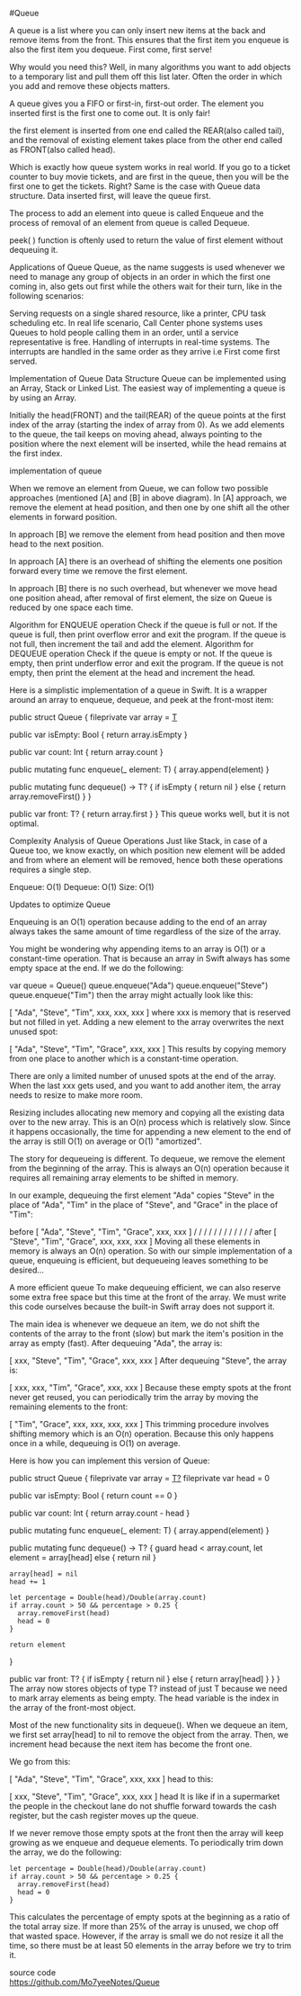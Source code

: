 

#Queue









A queue is a list where you can only insert new items at the back and remove items from the front. This ensures that the first item you enqueue is also the first item you dequeue. First come, first serve!

Why would you need this? Well, in many algorithms you want to add objects to a temporary list and pull them off this list later. Often the order in which you add and remove these objects matters.

A queue gives you a FIFO or first-in, first-out order. The element you inserted first is the first one to come out. It is only fair!



the first element is inserted from one end called the REAR(also called tail), and the removal of existing element takes place from the other end called as FRONT(also called head).

Which is exactly how queue system works in real world. If you go to a ticket counter to buy movie tickets, and are first in the queue, then you will be the first one to get the tickets. Right? Same is the case with Queue data structure. Data inserted first, will leave the queue first.

The process to add an element into queue is called Enqueue and the process of removal of an element from queue is called Dequeue.

peek( ) function is oftenly used to return the value of first element without dequeuing it.



Applications of Queue
Queue, as the name suggests is used whenever we need to manage any group of objects in an order in which the first one coming in, also gets out first while the others wait for their turn, like in the following scenarios:

Serving requests on a single shared resource, like a printer, CPU task scheduling etc.
In real life scenario, Call Center phone systems uses Queues to hold people calling them in an order, until a service representative is free.
Handling of interrupts in real-time systems. The interrupts are handled in the same order as they arrive i.e First come first served.

Implementation of Queue Data Structure
Queue can be implemented using an Array, Stack or Linked List. The easiest way of implementing a queue is by using an Array.

Initially the head(FRONT) and the tail(REAR) of the queue points at the first index of the array (starting the index of array from 0). As we add elements to the queue, the tail keeps on moving ahead, always pointing to the position where the next element will be inserted, while the head remains at the first index.

implementation of queue

When we remove an element from Queue, we can follow two possible approaches (mentioned [A] and [B] in above diagram). In [A] approach, we remove the element at head position, and then one by one shift all the other elements in forward position.

In approach [B] we remove the element from head position and then move head to the next position.

In approach [A] there is an overhead of shifting the elements one position forward every time we remove the first element.

In approach [B] there is no such overhead, but whenever we move head one position ahead, after removal of first element, the size on Queue is reduced by one space each time.

Algorithm for ENQUEUE operation
Check if the queue is full or not.
If the queue is full, then print overflow error and exit the program.
If the queue is not full, then increment the tail and add the element.
Algorithm for DEQUEUE operation
Check if the queue is empty or not.
If the queue is empty, then print underflow error and exit the program.
If the queue is not empty, then print the element at the head and increment the head.




Here is a simplistic implementation of a queue in Swift. It is a wrapper around an array to enqueue, dequeue, and peek at the front-most item:

public struct Queue<T> {
  fileprivate var array = [T]()

  public var isEmpty: Bool {
    return array.isEmpty
  }
  
  public var count: Int {
    return array.count
  }

  public mutating func enqueue(_ element: T) {
    array.append(element)
  }
  
  public mutating func dequeue() -> T? {
    if isEmpty {
      return nil
    } else {
      return array.removeFirst()
    }
  }
  
  public var front: T? {
    return array.first
  }
}
This queue works well, but it is not optimal.



Complexity Analysis of Queue Operations
Just like Stack, in case of a Queue too, we know exactly, on which position new element will be added and from where an element will be removed, hence both these operations requires a single step.

Enqueue: O(1)
Dequeue: O(1)
Size: O(1)




Updates to optimize Queue

Enqueuing is an O(1) operation because adding to the end of an array always takes the same amount of time regardless of the size of the array.

You might be wondering why appending items to an array is O(1) or a constant-time operation. That is because an array in Swift always has some empty space at the end. If we do the following:

var queue = Queue<String>()
queue.enqueue("Ada")
queue.enqueue("Steve")
queue.enqueue("Tim")
then the array might actually look like this:

[ "Ada", "Steve", "Tim", xxx, xxx, xxx ]
where xxx is memory that is reserved but not filled in yet. Adding a new element to the array overwrites the next unused spot:

[ "Ada", "Steve", "Tim", "Grace", xxx, xxx ]
This results by copying memory from one place to another which is a constant-time operation.

There are only a limited number of unused spots at the end of the array. When the last xxx gets used, and you want to add another item, the array needs to resize to make more room.

Resizing includes allocating new memory and copying all the existing data over to the new array. This is an O(n) process which is relatively slow. Since it happens occasionally, the time for appending a new element to the end of the array is still O(1) on average or O(1) "amortized".

The story for dequeueing is different. To dequeue, we remove the element from the beginning of the array. This is always an O(n) operation because it requires all remaining array elements to be shifted in memory.

In our example, dequeuing the first element "Ada" copies "Steve" in the place of "Ada", "Tim" in the place of "Steve", and "Grace" in the place of "Tim":

before   [ "Ada", "Steve", "Tim", "Grace", xxx, xxx ]
                   /       /      /
                  /       /      /
                 /       /      /
                /       /      /
 after   [ "Steve", "Tim", "Grace", xxx, xxx, xxx ]
Moving all these elements in memory is always an O(n) operation. So with our simple implementation of a queue, enqueuing is efficient, but dequeueing leaves something to be desired...

A more efficient queue
To make dequeuing efficient, we can also reserve some extra free space but this time at the front of the array. We must write this code ourselves because the built-in Swift array does not support it.

The main idea is whenever we dequeue an item, we do not shift the contents of the array to the front (slow) but mark the item's position in the array as empty (fast). After dequeuing "Ada", the array is:

[ xxx, "Steve", "Tim", "Grace", xxx, xxx ]
After dequeuing "Steve", the array is:

[ xxx, xxx, "Tim", "Grace", xxx, xxx ]
Because these empty spots at the front never get reused, you can periodically trim the array by moving the remaining elements to the front:

[ "Tim", "Grace", xxx, xxx, xxx, xxx ]
This trimming procedure involves shifting memory which is an O(n) operation. Because this only happens once in a while, dequeuing is O(1) on average.



Here is how you can implement this version of Queue:

public struct Queue<T> {
  fileprivate var array = [T?]()
  fileprivate var head = 0
  
  public var isEmpty: Bool {
    return count == 0
  }

  public var count: Int {
    return array.count - head
  }
  
  public mutating func enqueue(_ element: T) {
    array.append(element)
  }
  
  public mutating func dequeue() -> T? {
    guard head < array.count, let element = array[head] else { return nil }

    array[head] = nil
    head += 1

    let percentage = Double(head)/Double(array.count)
    if array.count > 50 && percentage > 0.25 {
      array.removeFirst(head)
      head = 0
    }
    
    return element
  }
  
  public var front: T? {
    if isEmpty {
      return nil
    } else {
      return array[head]
    }
  }
}
The array now stores objects of type T? instead of just T because we need to mark array elements as being empty. The head variable is the index in the array of the front-most object.

Most of the new functionality sits in dequeue(). When we dequeue an item, we first set array[head] to nil to remove the object from the array. Then, we increment head because the next item has become the front one.

We go from this:

[ "Ada", "Steve", "Tim", "Grace", xxx, xxx ]
  head
to this:

[ xxx, "Steve", "Tim", "Grace", xxx, xxx ]
        head
It is like if in a supermarket the people in the checkout lane do not shuffle forward towards the cash register, but the cash register moves up the queue.

If we never remove those empty spots at the front then the array will keep growing as we enqueue and dequeue elements. To periodically trim down the array, we do the following:

    let percentage = Double(head)/Double(array.count)
    if array.count > 50 && percentage > 0.25 {
      array.removeFirst(head)
      head = 0
    }
This calculates the percentage of empty spots at the beginning as a ratio of the total array size. If more than 25% of the array is unused, we chop off that wasted space. However, if the array is small we do not resize it all the time, so there must be at least 50 elements in the array before we try to trim it.

source code  
https://github.com/Mo7yeeNotes/Queue
